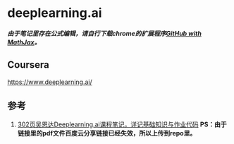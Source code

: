 # deeplearning.ai

***由于笔记里存在公式编辑，请自行下载chrome的扩展程序[GitHub with MathJax](https://chrome.google.com/webstore/detail/github-with-mathjax/ioemnmodlmafdkllaclgeombjnmnbima)。***

## Coursera

https://www.deeplearning.ai/

## 参考

1. [302页吴恩达Deeplearning.ai课程笔记，详记基础知识与作业代码](https://mp.weixin.qq.com/s?__biz=MzA3MzI4MjgzMw==&mid=2650737603&idx=1&sn=a8e003446dd0b3ce5a047c69330ac817&chksm=871acfbdb06d46ab8875936c608a15736f52530183102981ef2881292d914d95a168f049b54a&mpshare=1&scene=1&srcid=02083q8To1azkA7xSirpjAOK%23rd) **PS：由于链接里的pdf文件百度云分享链接已经失效，所以上传到repo里。**